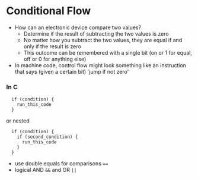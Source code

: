 # Conditional Flow
- How can an electronic device compare two values?
  - Determine if the result of subtracting the two values is zero
  - No matter how you subtract the two values, they are equal if and only if the result is zero
  - This outcome can be remembered with a single bit (on or 1 for equal, off or 0 for anything else)
- In machine code, control flow might look something like an instruction that says (given a certain bit) 'jump if not zero'

### In C
```
  if (condition) {
    run_this_code
  }
```
or nested
```
  if (condition) {
    if (second_condition) {
      run_this_code
    }
  }
```
- use double equals for comparisons `==`
- logical AND `&&` and OR `||` 